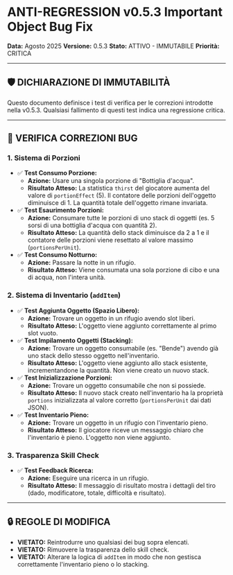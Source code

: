 # ANTI-REGRESSION v0.5.3 Important Object Bug Fix

**Data:** Agosto 2025
**Versione:** 0.5.3
**Stato:** ATTIVO - IMMUTABILE
**Priorità:** CRITICA

---

## 🛡️ DICHIARAZIONE DI IMMUTABILITÀ

Questo documento definisce i test di verifica per le correzioni introdotte nella v0.5.3. Qualsiasi fallimento di questi test indica una regressione critica.

---

## 🎯 VERIFICA CORREZIONI BUG

### 1. Sistema di Porzioni
- ✅ **Test Consumo Porzione:**
    - **Azione:** Usare una singola porzione di "Bottiglia d'acqua".
    - **Risultato Atteso:** La statistica `thirst` del giocatore aumenta del valore di `portionEffect` (5). Il contatore delle porzioni dell'oggetto diminuisce di 1. La quantità totale dell'oggetto rimane invariata.
- ✅ **Test Esaurimento Porzioni:**
    - **Azione:** Consumare tutte le porzioni di uno stack di oggetti (es. 5 sorsi di una bottiglia d'acqua con quantità 2).
    - **Risultato Atteso:** La quantità dello stack diminuisce da 2 a 1 e il contatore delle porzioni viene resettato al valore massimo (`portionsPerUnit`).
- ✅ **Test Consumo Notturno:**
    - **Azione:** Passare la notte in un rifugio.
    - **Risultato Atteso:** Viene consumata una sola porzione di cibo e una di acqua, non l'intera unità.

### 2. Sistema di Inventario (`addItem`)
- ✅ **Test Aggiunta Oggetto (Spazio Libero):**
    - **Azione:** Trovare un oggetto in un rifugio avendo slot liberi.
    - **Risultato Atteso:** L'oggetto viene aggiunto correttamente al primo slot vuoto.
- ✅ **Test Impilamento Oggetti (Stacking):**
    - **Azione:** Trovare un oggetto consumabile (es. "Bende") avendo già uno stack dello stesso oggetto nell'inventario.
    - **Risultato Atteso:** L'oggetto viene aggiunto allo stack esistente, incrementandone la quantità. Non viene creato un nuovo stack.
- ✅ **Test Inizializzazione Porzioni:**
    - **Azione:** Trovare un oggetto consumabile che non si possiede.
    - **Risultato Atteso:** Il nuovo stack creato nell'inventario ha la proprietà `portions` inizializzata al valore corretto (`portionsPerUnit` dai dati JSON).
- ✅ **Test Inventario Pieno:**
    - **Azione:** Trovare un oggetto in un rifugio con l'inventario pieno.
    - **Risultato Atteso:** Il giocatore riceve un messaggio chiaro che l'inventario è pieno. L'oggetto non viene aggiunto.

### 3. Trasparenza Skill Check
- ✅ **Test Feedback Ricerca:**
    - **Azione:** Eseguire una ricerca in un rifugio.
    - **Risultato Atteso:** Il messaggio di risultato mostra i dettagli del tiro (dado, modificatore, totale, difficoltà e risultato).

---

## 🔒 REGOLE DI MODIFICA

- **VIETATO:** Reintrodurre uno qualsiasi dei bug sopra elencati.
- **VIETATO:** Rimuovere la trasparenza dello skill check.
- **VIETATO:** Alterare la logica di `addItem` in modo che non gestisca correttamente l'inventario pieno o lo stacking.
